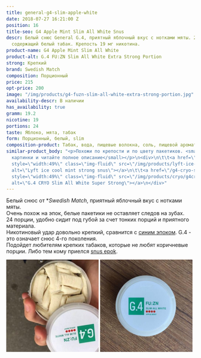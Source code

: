 ```yaml
---
title: general-g4-slim-apple-white
date: 2018-07-27 16:21:00 Z
position: 16
title-seo: G4 Apple Mint Slim All White Snus
descr: Белый снюс General G.4, приятный яблочный вкус с нотками мяты. 24 тонких пакетика
  содержащий белый табак. Крепость 19 мг никотина.
product-name: G4 Apple Mint Slim All White
product-alt: G.4 FU:ZN Slim All White Extra Strong Portion
strong: Крепкий
brand: Swedish Match
composition: Порционный
price: 215
opt-price: 200
image: "/img/products/g4-fuzn-slim-all-white-extra-strong-portion.jpg"
availability-descr: В наличии
has_availability: true
gramm: 19.2
nicotine: 19
portions: 24
taste: Яблоко, мята, табак
form: Порционный, белый, slim
composition-product: Табак, вода, пищевые волокна, соль, пищевой ароматизатор
similar-product_body: "<p>Похожи по крепости и по цвету пакетиков. <small>Жмите на
  картинки и читайте полное описание</small></p>\n<div>\n\t\t<a href=\"/lyft-strong-ice-cool-mint-slim-all-white\"><img
  style=\"width:49%\" class=\"img-fluid\" src=\"/img/products/lyft-ice-cool-mint/lyft-ice-cool-mint.JPG\"
  alt=\"Lyft ice cool mint strong snus\"></a>\n\t\t<a href=\"/g4-cryo-slim-all-white-super-strong\"><img
  style=\"width:49%\" class=\"img-fluid\" src=\"/img/products/cryo/g4cryo-snus.jpg\"
  alt=\"G.4 CRYO Slim All White Super Strong\"></a>\n</div>"
---
```


Белый снюс от **Swedish Match*, приятный яблочный вкус с нотками мяты.<br>
Очень похож на эпок, белые пакетики не оставляет следов на зубах.<br>
24 порции, удобно сидит под губой за счет тонких порций и приятного материала.<br>
Никотиновый удар довольно крепкий, сравнится с [синим эпоком](/epok-strong-ice-cool-mint).
G.4 - это означает снюс 4-го поколения.<br>
Подойдет любителям крепких табаков, которые не любят коричневые порции. Либо тем кому приелся [snus epok](/epok).
<div class="mb-3">
<img class="img-fluid" style="width:49%" src="/img/products/general-g4-slim-apple-white/snus-apple.jpg" alt="G4 Apple Mint Slim All White Snus">
<img class="img-fluid" style="width:49%" src="/img/products/general-g4-slim-apple-white/g4-apple-snus.jpg" alt="Снюс G4 Apple Slim All White">
</div>